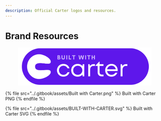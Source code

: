 ```yaml
---
description: Official Carter logos and resources.
---
```


# Brand Resources

<figure><img src="../.gitbook/assets/Built with Carter.png" alt=""><figcaption></figcaption></figure>

{% file src="../.gitbook/assets/Built with Carter.png" %}
Built with Carter PNG
{% endfile %}

{% file src="../.gitbook/assets/BUILT-WITH-CARTER.svg" %}
Built with Carter SVG
{% endfile %}
